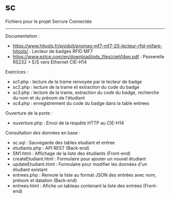# sc
Fichiers pour le projet Serrure Connectée
__________________________________________

Documentation :
- https://www.hitools.fr/produit/promag-mf7-mf7-20-lecteur-rfid-mifare-hitools/ : Lecteur de badges RFID MF7
- https://www.eztcp.com/en/download/pds_files/cieh14en.pdf : Passerelle RS232 + E/S vers Ethernet CIE-H14

Exercices : 
- sc1.php : lecture de la trame renvoyée par le lecteur de badge
- sc2.php : lecture de la trame et extraction du code du badge
- sc3.php : lecture de la trame, extraction du code du badge, recherche du nom et du prénom de l'étudiant
- sc4.php : enregistrement du code du badge dans la table entrees

Ouverture de la porte : 
- ouverture.php : Envoi de la requête HTTP au CIE-H14

Consultation des données en base :
- sc.sql : Sauvegarde des tables etudiant et entree
- etudiants.php : API REST (Back-end)
- SN1.html : Affichage de la liste des étudiants (Front-end)
- createEtudiant.html : Formulaire pour ajouter un nouvel étudiant
- updateEtudiant.html : Formulaire pour modifier les données d'un étudiant existant
- entrees.php : Renvoie la liste au format JSON des entrées avec nom, prénom et datation (Back-end)
- entrees.html : Afiche un tableau contenant la liste des entrées (Front-end)
